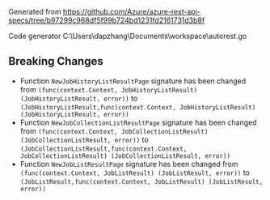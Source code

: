 
Generated from https://github.com/Azure/azure-rest-api-specs/tree/b97299c968df5f99b724bd1231fd2161731d3b8f

Code generator C:\Users\dapzhang\Documents\workspace\autorest.go

## Breaking Changes

- Function `NewJobHistoryListResultPage` signature has been changed from `(func(context.Context, JobHistoryListResult) (JobHistoryListResult, error))` to `(JobHistoryListResult,func(context.Context, JobHistoryListResult) (JobHistoryListResult, error))`
- Function `NewJobCollectionListResultPage` signature has been changed from `(func(context.Context, JobCollectionListResult) (JobCollectionListResult, error))` to `(JobCollectionListResult,func(context.Context, JobCollectionListResult) (JobCollectionListResult, error))`
- Function `NewJobListResultPage` signature has been changed from `(func(context.Context, JobListResult) (JobListResult, error))` to `(JobListResult,func(context.Context, JobListResult) (JobListResult, error))`

